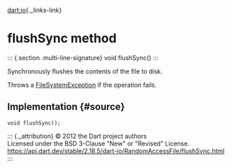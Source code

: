 [dart:io](../../dart-io/dart-io-library){._links-link}

flushSync method
================

::: {.section .multi-line-signature}
void flushSync()
:::

Synchronously flushes the contents of the file to disk.

Throws a [FileSystemException](../filesystemexception-class) if the
operation fails.

Implementation {#source}
--------------

``` {.language-dart data-language="dart"}
void flushSync();
```

::: {._attribution}
© 2012 the Dart project authors\
Licensed under the BSD 3-Clause \"New\" or \"Revised\" License.\
<https://api.dart.dev/stable/2.18.5/dart-io/RandomAccessFile/flushSync.html>
:::
